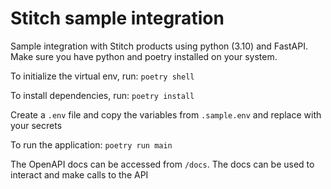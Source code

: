 # Stitch sample integration
Sample integration with Stitch products using python (3.10) and FastAPI. Make sure you have python and poetry installed on your system.

To initialize the virtual env, run: `poetry shell`

To install dependencies, run: `poetry install`

Create a `.env` file and copy the variables from `.sample.env` and replace with your secrets

To run the application: `poetry run main`

The OpenAPI docs can be accessed from `/docs`. The docs can be used to interact and make calls to the API
